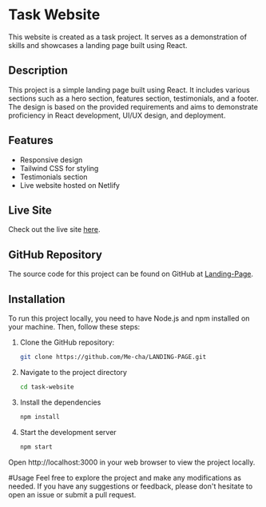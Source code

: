 # Task Website

This website is created as a task project. It serves as a demonstration of skills and showcases a landing page built using React.

## Description

This project is a simple landing page built using React. It includes various sections such as a hero section, features section, testimonials, and a footer. The design is based on the provided requirements and aims to demonstrate proficiency in React development, UI/UX design, and deployment.

## Features

- Responsive design
- Tailwind CSS for styling
- Testimonials section
- Live website hosted on Netlify

## Live Site

Check out the live site [here](https://velvety-starlight-d43404.netlify.app/).

## GitHub Repository

The source code for this project can be found on GitHub at [Landing-Page](https://github.com/Me-cha/LANDING-PAGE).

## Installation

To run this project locally, you need to have Node.js and npm installed on your machine. Then, follow these steps:

1. Clone the GitHub repository:
   ```bash
   git clone https://github.com/Me-cha/LANDING-PAGE.git

2. Navigate to the project directory
   ```bash
   cd task-website

4. Install the dependencies
   ```bash
   npm install

6. Start the development server
    ```bash
   npm start

Open http://localhost:3000 in your web browser to view the project locally.

#Usage
Feel free to explore the project and make any modifications as needed. If you have any suggestions or feedback, please don't hesitate to open an issue or submit a pull request.
